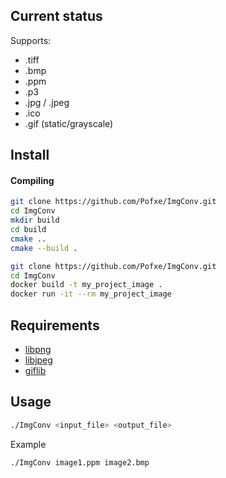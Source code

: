 ## Current status ##

Supports:
- .tiff
- .bmp
- .ppm
- .p3
- .jpg / .jpeg
- .ico
- .gif (static/grayscale)

## Install ##


#### Compiling

```bash
git clone https://github.com/Pofxe/ImgConv.git
cd ImgConv
mkdir build
cd build
cmake ..
cmake --build .
```

```bash
git clone https://github.com/Pofxe/ImgConv.git
cd ImgConv
docker build -t my_project_image .
docker run -it --rm my_project_image
```

## Requirements ##

- [libpng](https://github.com/pnggroup/libpng.git)
- [libjpeg](https://github.com/winlibs/libjpeg.git)
- [giflib](https://giflib.sourceforge.net/)

## Usage ##

```bash
./ImgConv <input_file> <output_file>
```
Example
```bash
./ImgConv image1.ppm image2.bmp
```
